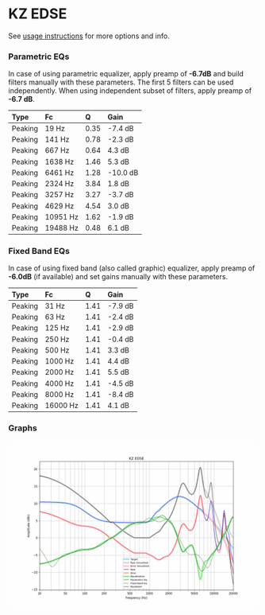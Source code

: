 # KZ EDSE
See [usage instructions](https://github.com/jaakkopasanen/AutoEq#usage) for more options and info.

### Parametric EQs
In case of using parametric equalizer, apply preamp of **-6.7dB** and build filters manually
with these parameters. The first 5 filters can be used independently.
When using independent subset of filters, apply preamp of **-6.7 dB**.

| Type    | Fc       |    Q | Gain     |
|:--------|:---------|:-----|:---------|
| Peaking | 19 Hz    | 0.35 | -7.4 dB  |
| Peaking | 141 Hz   | 0.78 | -2.3 dB  |
| Peaking | 667 Hz   | 0.64 | 4.3 dB   |
| Peaking | 1638 Hz  | 1.46 | 5.3 dB   |
| Peaking | 6461 Hz  | 1.28 | -10.0 dB |
| Peaking | 2324 Hz  | 3.84 | 1.8 dB   |
| Peaking | 3257 Hz  | 3.27 | -3.7 dB  |
| Peaking | 4629 Hz  | 4.54 | 3.0 dB   |
| Peaking | 10951 Hz | 1.62 | -1.9 dB  |
| Peaking | 19488 Hz | 0.48 | 6.1 dB   |

### Fixed Band EQs
In case of using fixed band (also called graphic) equalizer, apply preamp of **-6.0dB**
(if available) and set gains manually with these parameters.

| Type    | Fc       |    Q | Gain    |
|:--------|:---------|:-----|:--------|
| Peaking | 31 Hz    | 1.41 | -7.9 dB |
| Peaking | 63 Hz    | 1.41 | -2.4 dB |
| Peaking | 125 Hz   | 1.41 | -2.9 dB |
| Peaking | 250 Hz   | 1.41 | -0.4 dB |
| Peaking | 500 Hz   | 1.41 | 3.3 dB  |
| Peaking | 1000 Hz  | 1.41 | 4.4 dB  |
| Peaking | 2000 Hz  | 1.41 | 5.5 dB  |
| Peaking | 4000 Hz  | 1.41 | -4.5 dB |
| Peaking | 8000 Hz  | 1.41 | -8.4 dB |
| Peaking | 16000 Hz | 1.41 | 4.1 dB  |

### Graphs
![](./KZ%20EDSE.png)